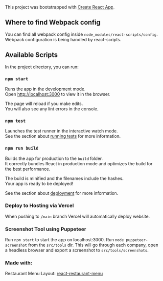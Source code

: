This project was bootstrapped with [Create React App](https://github.com/facebook/create-react-app).

## Where to find Webpack config

You can find all webpack config inside `node_modules/react-scripts/config`. Webpack configuration is being handled by react-scripts.

## Available Scripts

In the project directory, you can run:

### `npm start`

Runs the app in the development mode.<br />
Open [http://localhost:3000](http://localhost:3000) to view it in the browser.

The page will reload if you make edits.<br />
You will also see any lint errors in the console.

### `npm test`

Launches the test runner in the interactive watch mode.<br />
See the section about [running tests](https://facebook.github.io/create-react-app/docs/running-tests) for more information.

### `npm run build`

Builds the app for production to the `build` folder.<br />
It correctly bundles React in production mode and optimizes the build for the best performance.

The build is minified and the filenames include the hashes.<br />
Your app is ready to be deployed!

See the section about [deployment](https://facebook.github.io/create-react-app/docs/deployment) for more information.

### Deploy to Hosting via Vercel

When pushing to `/main` branch Vercel will automatically deploy website.

### Screenshot Tool using Puppeteer

Run `npm start` to start the app on localhost:3000.
Run `node puppeteer-screenshot` from the `src/tools` dir.
This will go through each company, open a headless browser and export a screenshot to `src/tools/screenshots`.

### Made with:

Restaurant Menu Layout: [react-restaurant-menu](https://codesandbox.io/s/react-restaurant-menu-i4d3o)
